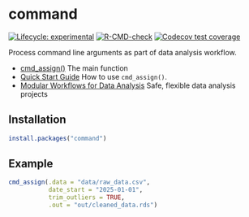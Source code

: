 
<!-- README.md is generated from README.Rmd. Please edit that file -->

# command

<!-- badges: start -->

[![Lifecycle:
experimental](https://img.shields.io/badge/lifecycle-experimental-orange.svg)](https://lifecycle.r-lib.org/articles/stages.html#experimental)
[![R-CMD-check](https://github.com/bayesiandemography/command/actions/workflows/R-CMD-check.yaml/badge.svg)](https://github.com/bayesiandemography/command/actions/workflows/R-CMD-check.yaml)
[![Codecov test
coverage](https://codecov.io/gh/bayesiandemography/command/branch/main/graph/badge.svg)](https://app.codecov.io/gh/bayesiandemography/command?branch=main)
<!-- badges: end -->

Process command line arguments as part of data analysis workflow.

- [cmd_assign()](https://bayesiandemography.github.io/command/reference/cmd_assign.html)
  The main function
- [Quick Start
  Guide](https://bayesiandemography.github.io/command/articles/a1_quickstart.html)
  How to use `cmd_assign()`.
- [Modular Workflows for Data
  Analysis](https://bayesiandemography.github.io/command/articles/a4_workflow.html)
  Safe, flexible data analysis projects

## Installation

``` r
install.packages("command")
```

## Example

``` r
cmd_assign(.data = "data/raw_data.csv",
           date_start = "2025-01-01",
           trim_outliers = TRUE,
           .out = "out/cleaned_data.rds")
```
